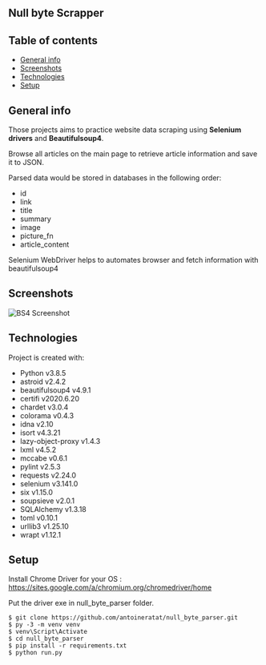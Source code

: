 ## Null byte Scrapper

## Table of contents

-   [General info](#general-info)
-   [Screenshots](#screenshots)
-   [Technologies](#technologies)
-   [Setup](#setup)

## General info

Those projects aims to practice website data scraping using **Selenium drivers** and **Beautifulsoup4**.

Browse all articles on the main page to retrieve article information and save it to JSON.

Parsed data would be stored in databases in the following order:

-   id
-   link
-   title
-   summary
-   image
-   picture_fn
-   article_content

Selenium WebDriver helps to automates browser and fetch information with beautifulsoup4

## Screenshots

![BS4 Screenshot](https://templars.guru/app/github/null_byte_parser/1.PNG)

## Technologies

Project is created with:

-   Python v3.8.5
-   astroid v2.4.2
-   beautifulsoup4 v4.9.1
-   certifi v2020.6.20
-   chardet v3.0.4
-   colorama v0.4.3
-   idna v2.10
-   isort v4.3.21
-   lazy-object-proxy v1.4.3
-   lxml v4.5.2
-   mccabe v0.6.1
-   pylint v2.5.3
-   requests v2.24.0
-   selenium v3.141.0
-   six v1.15.0
-   soupsieve v2.0.1
-   SQLAlchemy v1.3.18
-   toml v0.10.1
-   urllib3 v1.25.10
-   wrapt v1.12.1

## Setup

Install Chrome Driver for your OS : https://sites.google.com/a/chromium.org/chromedriver/home

Put the driver exe in null_byte_parser folder.

```
$ git clone https://github.com/antoineratat/null_byte_parser.git
$ py -3 -m venv venv
$ venv\Script\Activate
$ cd null_byte_parser
$ pip install -r requirements.txt
$ python run.py
```
